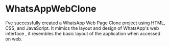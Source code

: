 # WhatsAppWebClone
I've successfully created a WhatsApp Web Page Clone project using HTML, CSS, and JavaScript. It mimics the layout and design of WhatsApp's web interface , it resembles the basic layout of the application when accessed on web.
